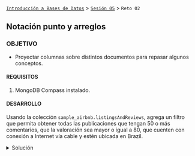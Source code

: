 [`Introducción a Bases de Datos`](../../Readme.md) > [`Sesión 05`](../Readme.md) > `Reto 02`
	
## Notación punto y arreglos

### OBJETIVO 

- Proyectar columnas sobre distintos documentos para repasar algunos conceptos.

#### REQUISITOS 

1. MongoDB Compass instalado.

#### DESARROLLO

Usando la colección `sample_airbnb.listingsAndReviews`, agrega un filtro que permita obtener todas las publicaciones que tengan 50 o más comentarios, que la valoración sea mayor o igual a 80, que cuenten con conexión a Internet vía cable y estén ubicada en Brazil.

<details><summary>Solución</summary>
<p>

```json
{number_of_reviews: {$gte: 50}, "review_scores.review_scores_rating": {$gte: 80}, amenities: {$in: [/Ethernet/]}, "address.country_code": "BR" }
```

   ![imagen](imagenes/s5r21.png)

</p>
</details> 

